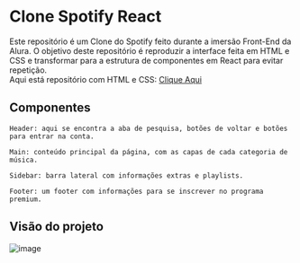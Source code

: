 <h1>Clone Spotify React</h1>

<p>Este repositório é um Clone do Spotify feito durante a imersão Front-End da Alura. O objetivo deste repositório é reproduzir a interface feita em HTML e CSS e transformar para a estrutura de componentes em React para evitar repetição. <br/> Aqui está repositório com HTML e CSS: <a href="https://github.com/FelipeSutter/alura-clone-spotify.git" target="_blank">Clique Aqui</a></p>

<h2>Componentes</h2>

<pre><code>Header: aqui se encontra a aba de pesquisa, botões de voltar e botões para entrar na conta.</code></pre>
<pre><code>Main: conteúdo principal da página, com as capas de cada categoria de música.</code></pre>
<pre><code>Sidebar: barra lateral com informações extras e playlists.</code></pre>
<pre><code>Footer: um footer com informações para se inscrever no programa premium.</code></pre>

<h2>Visão do projeto</h2>

![image](https://github.com/FelipeSutter/spotify-clone-react/assets/114835043/af08d3ff-b30b-468c-a45f-a083cd2c9c88)



